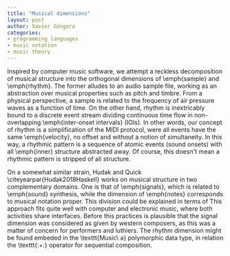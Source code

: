 ```yaml
---
title: "Musical dimensions"
layout: post
author: Xavier Góngora
categories:
- programming languages
- music notation
- music theory
---
```

Inspired by computer music software, we attempt a reckless decomposition of musical structure into the orthogonal dimensions of \emph{sample} and \emph{rhythm}. 
The former alludes to an audio sample file, working as
an abstraction over musical properties such as pitch and timbre. From a
physical perspective, a sample is related to the frequency of air
pressure waves as a function of time. 
On the other hand, rhythm is inextricably bound
to a discrete event stream dividing continuous time flow in
non-overlapping \emph{inter-onset intervals} (IOIs).
In other words, our concept of rhythm is a simplification of the MIDI protocol, were all events have the same \emph{velocity}, no offset and without a notion of
simultaneity. In this way, a rhythmic pattern is a sequence of atomic
events (sound onsets) with all \emph{inner} structure abstracted away.
Of course, this doesn't mean a rhythmic pattern is stripped of all structure.

On a somewhat similar strain, Hudak and Quick \citeyearpar{Hudak2018Haskell}
works on musical structure in two complementary domains. 
One is that of \emph{signals}, which is related
to \emph{sound} synthesis, while the dimension of \emph{notes}
corresponds to musical notation proper. This division could be explained
in terms of This approach fits quite well with computer and electronic
music, where both activities share interfaces. Before this practices is 
plausible that the signal dimension was considered as given 
by western composers, as this was a matter of concern for 
performers and luthiers. 
The rhythm dimension might be found embeded in the
\texttt{Music\ a} polymorphic data type, in relation the \texttt{:+:}
operator for sequential composition.

